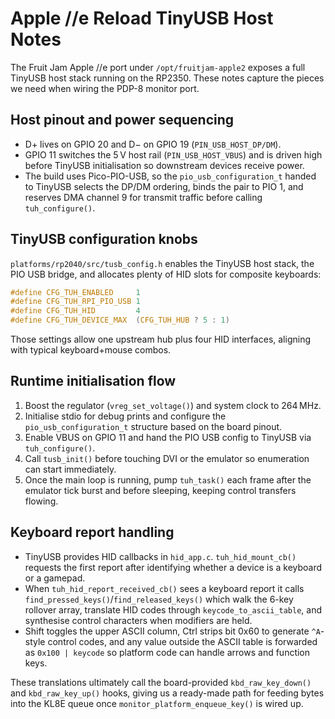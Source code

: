 # Apple //e Reload TinyUSB Host Notes

The Fruit Jam Apple //e port under `/opt/fruitjam-apple2` exposes a full
TinyUSB host stack running on the RP2350. These notes capture the pieces we
need when wiring the PDP-8 monitor port.

## Host pinout and power sequencing

- D+ lives on GPIO 20 and D− on GPIO 19 (`PIN_USB_HOST_DP/DM`).
- GPIO 11 switches the 5 V host rail (`PIN_USB_HOST_VBUS`) and is driven high
  before TinyUSB initialisation so downstream devices receive power.
- The build uses Pico-PIO-USB, so the `pio_usb_configuration_t` handed to
  TinyUSB selects the DP/DM ordering, binds the pair to PIO 1, and reserves DMA
  channel 9 for transmit traffic before calling `tuh_configure()`.

## TinyUSB configuration knobs

`platforms/rp2040/src/tusb_config.h` enables the TinyUSB host stack, the PIO USB
bridge, and allocates plenty of HID slots for composite keyboards:

```c
#define CFG_TUH_ENABLED     1
#define CFG_TUH_RPI_PIO_USB 1
#define CFG_TUH_HID         4
#define CFG_TUH_DEVICE_MAX  (CFG_TUH_HUB ? 5 : 1)
```

Those settings allow one upstream hub plus four HID interfaces, aligning with
typical keyboard+mouse combos.

## Runtime initialisation flow

1. Boost the regulator (`vreg_set_voltage()`) and system clock to 264 MHz.
2. Initialise stdio for debug prints and configure the `pio_usb_configuration_t`
   structure based on the board pinout.
3. Enable VBUS on GPIO 11 and hand the PIO USB config to TinyUSB via
   `tuh_configure()`.
4. Call `tusb_init()` before touching DVI or the emulator so enumeration can
   start immediately.
5. Once the main loop is running, pump `tuh_task()` each frame after the emulator
   tick burst and before sleeping, keeping control transfers flowing.

## Keyboard report handling

- TinyUSB provides HID callbacks in `hid_app.c`. `tuh_hid_mount_cb()` requests
  the first report after identifying whether a device is a keyboard or a
  gamepad.
- When `tuh_hid_report_received_cb()` sees a keyboard report it calls
  `find_pressed_keys()`/`find_released_keys()` which walk the 6-key rollover
  array, translate HID codes through `keycode_to_ascii_table`, and synthesise
  control characters when modifiers are held.
- Shift toggles the upper ASCII column, Ctrl strips bit 0x60 to generate
  `^A`-style control codes, and any value outside the ASCII table is forwarded as
  `0x100 | keycode` so platform code can handle arrows and function keys.

These translations ultimately call the board-provided `kbd_raw_key_down()` and
`kbd_raw_key_up()` hooks, giving us a ready-made path for feeding bytes into the
KL8E queue once `monitor_platform_enqueue_key()` is wired up.
